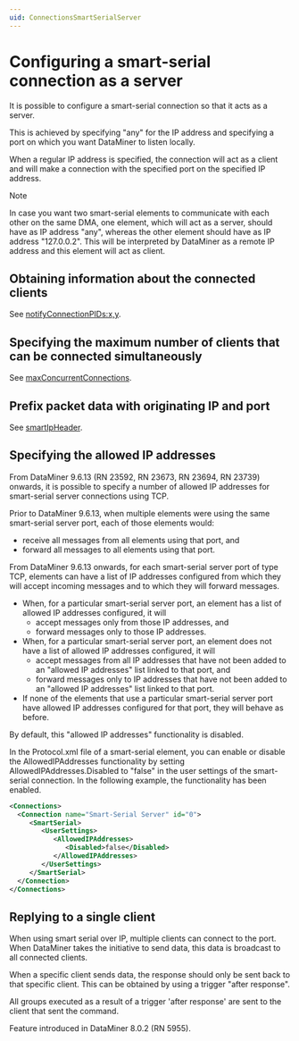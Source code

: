 ```yaml
---
uid: ConnectionsSmartSerialServer
---
```


# Configuring a smart-serial connection as a server

It is possible to configure a smart-serial connection so that it acts as a server.

This is achieved by specifying "any" for the IP address and specifying a port on which you want DataMiner to listen locally.

When a regular IP address is specified, the connection will act as a client and will make a connection with the specified port on the specified IP address.

> [!NOTE]
> In case you want two smart-serial elements to communicate with each other on the same DMA, one element, which will act as a server, should have as IP address "any", whereas the other element should have as IP address "127.0.0.2". This will be interpreted by DataMiner as a remote IP address and this element will act as client.

## Obtaining information about the connected clients

See [notifyConnectionPIDs:x,y](xref:Protocol.Type-communicationOptions#notifyconnectionpidsxy).

## Specifying the maximum number of clients that can be connected simultaneously

See [maxConcurrentConnections](xref:Protocol.Type-communicationOptions#maxconcurrentconnections).

## Prefix packet data with originating IP and port

See [smartIpHeader](xref:Protocol.Type-communicationOptions#smartipheader).

## Specifying the allowed IP addresses

From DataMiner 9.6.13 (RN 23592, RN 23673, RN 23694, RN 23739) onwards, it is possible to specify a number of allowed IP addresses for smart-serial server connections using TCP.

Prior to DataMiner 9.6.13, when multiple elements were using the same smart-serial server port, each of those elements would:

- receive all messages from all elements using that port, and
- forward all messages to all elements using that port.

From DataMiner 9.6.13 onwards, for each smart-serial server port of type TCP, elements can have a list of IP addresses configured from which they will accept incoming messages and to which they will forward messages.

- When, for a particular smart-serial server port, an element has a list of allowed IP addresses configured, it will
  - accept messages only from those IP addresses, and
  - forward messages only to those IP addresses.
- When, for a particular smart-serial server port, an element does not have a list of allowed IP addresses configured, it will
  - accept messages from all IP addresses that have not been added to an "allowed IP addresses" list linked to that port, and
  - forward messages only to IP addresses that have not been added to an "allowed IP addresses" list linked to that port.
- If none of the elements that use a particular smart-serial server port have allowed IP addresses configured for that port, they will behave as before.

By default, this "allowed IP addresses" functionality is disabled.

In the Protocol.xml file of a smart-serial element, you can enable or disable the AllowedIPAddresses functionality by setting AllowedIPAddresses.Disabled to "false" in the user settings of the smart-serial connection. In the following example, the functionality has been enabled.

```xml
<Connections>
  <Connection name="Smart-Serial Server" id="0">
     <SmartSerial>
        <UserSettings>
           <AllowedIPAddresses>
              <Disabled>false</Disabled>
           </AllowedIPAddresses>
        </UserSettings>
     </SmartSerial>
  </Connection>
</Connections>
```

## Replying to a single client

When using smart serial over IP, multiple clients can connect to the port. When DataMiner takes the initiative to send data, this data is broadcast to all connected clients.

When a specific client sends data, the response should only be sent back to that specific client. This can be obtained by using a trigger "after response".

All groups executed as a result of a trigger 'after response' are sent to the client that sent the command.

Feature introduced in DataMiner 8.0.2 (RN 5955).
